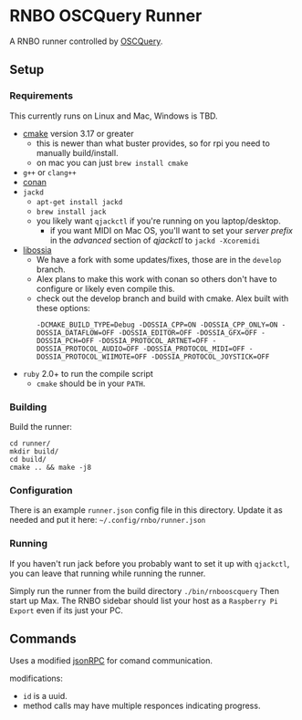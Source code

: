 # RNBO OSCQuery Runner

A RNBO runner controlled by [OSCQuery](https://github.com/Vidvox/OSCQueryProposal).

## Setup

### Requirements

This currently runs on Linux and Mac, Windows is TBD.

* [cmake](https://cmake.org/download/) version 3.17 or greater
  * this is newer than what buster provides, so for rpi you need to manually build/install.
  * on mac you can just `brew install cmake`
* `g++` or `clang++`
* [conan](https://conan.io/downloads.html)
* `jackd`
  * `apt-get install jackd`
  * `brew install jack`
  * you likely want `qjackctl` if you're running on you laptop/desktop.
    * if you want MIDI on Mac OS, you'll want to set your *server prefix* in the *advanced* section of *qjackctl* to `jackd -Xcoremidi`
* [libossia](https://github.com/cycling74/libossia)
  * We have a fork with some updates/fixes, those are in the `develop` branch.
  * Alex plans to make this work with conan so others don't have to configure or likely even compile this.
  * check out the develop branch and build with cmake.
    Alex built with these options:
    ```
    -DCMAKE_BUILD_TYPE=Debug -DOSSIA_CPP=ON -DOSSIA_CPP_ONLY=ON -DOSSIA_DATAFLOW=OFF -DOSSIA_EDITOR=OFF -DOSSIA_GFX=OFF -DOSSIA_PCH=OFF -DOSSIA_PROTOCOL_ARTNET=OFF -DOSSIA_PROTOCOL_AUDIO=OFF -DOSSIA_PROTOCOL_MIDI=OFF -DOSSIA_PROTOCOL_WIIMOTE=OFF -DOSSIA_PROTOCOL_JOYSTICK=OFF
    ```
* `ruby` 2.0+ to run the compile script
  * `cmake` should be in your `PATH`.

### Building

Build the runner:

```
cd runner/
mkdir build/
cd build/
cmake .. && make -j8
```

### Configuration

There is an example `runner.json` config file in this directory. Update it as needed and put it here:
`~/.config/rnbo/runner.json`

### Running

If you haven't run jack before you probably want to set it up with `qjackctl`, you can leave that running while running the runner.

Simply run the runner from the build directory `./bin/rnbooscquery`
Then start up Max. The RNBO sidebar should list your host as a `Raspberry Pi Export` even if its just your PC.


## Commands

Uses a modified [jsonRPC](https://www.jsonrpc.org/specification) for comand communication.

modifications:
  * `id` is a uuid.
  * method calls may have multiple responces indicating progress.

